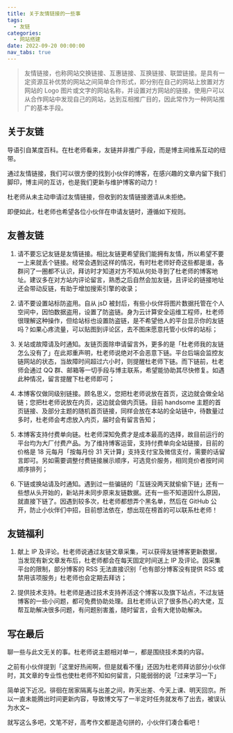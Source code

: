 ```yaml
---
title: 关于友情链接的一些事
tags:
  - 友链
categories:
  - 网站搭建
date: 2022-09-20 00:00:00
nav_tabs: true
---
```


> 友情链接，也称网站交换链接、互惠链接、互换链接、联盟链接。是具有一定资源互补优势的网站之间简单合作形式，即分别在自己的网站上放置对方网站的 Logo 图片或文字的网站名称，并设置对方网站的链接，使用户可以从合作网站中发现自己的网站，达到互相推广目的，因此常作为一种网站推广的基本手段。

<!-- more -->

## 关于友链

导语引自某度百科。在杜老师看来，友链并非推广手段，而是博主间维系互动的纽带。

通过友情链接，我们可以很方便的找到小伙伴的博客，在感兴趣的文章内留下我们脚印，博主间的互访，也是我们更新与维护博客的动力！

杜老师从未主动申请过友情链接，但收到的友情链接邀请从未拒绝。

即便如此，杜老师也希望各位小伙伴在申请友链时，遵循如下规则。

## 友善友链

1. 请不要忘记友链是友情链接。相比友链更希望我们能拥有友情，所以希望不要一上来就丢个链接。经常会遇到这样的情况，有时杜老师好奇这些都是谁，各群问了一圈都不认识，拜访时才知道对方不知从何处寻到了杜老师的博客地址。建议多在对方站内评论留言，熟悉之后自然会加友链，且评论的链接地址还会带动反链，有助于增加搜索引擎的收录；

2. 请不要设置站标防盗用。自从 jsD 被封后，有些小伙伴将图片数据托管在个人空间中，因怕数据盗用，设置了防盗链。身为云计算安全运维工程师，杜老师很理解这种操作，但给站标也设置防盗链，是不希望他人的平台显示你的友链吗？如果心疼流量，可以贴图到评论区，去不图床愿意托管小伙伴的站标；

3. 关站或故障请及时通知。友链页面除申请留言外，更多的是「杜老师我的友链怎么没有了」在此郑重声明，杜老师说绝对不会恶意下链。平台后端会监控友链网站的状态，当故障时间超过六小时，则提醒杜老师下链。而下链前，杜老师会通过 QQ 群、邮箱等一切手段与博主联系，希望能协助其尽快修复。如遇此种情况，留言提醒下杜老师即可；

4. 本博客仅做同级别链接。顾名思义，您把杜老师说放在首页，这边就会做全站链；您把杜老师说放在内页，这边就会做内页链。目前 handsome 主题的首页链接、及部分主题的随机首页链接，同样会放在本站的全站链中，待数量过多时，杜老师会考虑放入内页，届时会有留言告知；

5. 本博客支持付费单向链。杜老师深知免费才是成本最高的选择，故目前运行的平台均为大厂付费产品。为了维持博客运营，支持付费单向全站链接，目前的价格是 18 元每月「按每月份 31 天计算」支持支付宝及微信支付，需要的话留言即可。另如需要调整付费链接展示顺序，可选竞价服务，相同竞价者按时间顺序排列；

6. 下链或换站请及时通知。遇到过一些骗链的「互链没两天就偷偷下链」还有一些想从头开始的，新站并未同步原来友链数据。还有一些不知道因什么原因，就直接下链了。因遇到较多次，杜老师都想弄个黑名单，然后在 GitHub 公开，防止小伙伴们中招，目前想法依在，想出现在榜首的可以联系杜老师！

## 友链福利

1. 献上 IP 及评论。杜老师说通过友链文章采集，可以获得友链博客更新数据，当发现有新文章发布后，杜老师都会在每天固定时间送上 IP 及评论。因采集平台的限制，部分博客的 RSS 无法直接识别「也有部分博客没有提供 RSS 或禁用该项服务」杜老师也会定期去拜访；

2. 提供技术支持。杜老师是通过技术支持养活这个博客以及旗下站点，不过友链博客的一些小问题，都可免费协助处理。且杜老师认识了很多热心的大佬，互帮互助解决很多问题，有问题别害羞，随时留言，会有大佬协助解决。

## 写在最后

聊一些与此文无关的事。杜老师说主题相对单一，都是围绕技术类的内容。

之前有小伙伴提到「这里好热闹啊，但是就看不懂」还因为杜老师拜访部分小伙伴时，其文章的专业性也使杜老师不知如何留言，只能弱弱的说「过来学习一下」

简单说下近况。徘徊在居家隔离与出差之间，昨天出差、今天上课、明天回京。所以一直未能腾出时间更新内容，导致博文写了一半定时任务就发布了出去，被误认为水文~

就写这么多吧，文笔不好，高考作文都是造句拼的，小伙伴们凑合看吧！